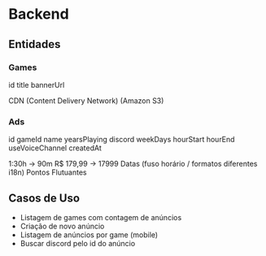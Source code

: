 # Backend

## Entidades

### Games
id
title
bannerUrl

CDN (Content Delivery Network) (Amazon S3)

### Ads
id
gameId
name
yearsPlaying
discord
weekDays
hourStart
hourEnd
useVoiceChannel
createdAt

1:30h -> 90m
R$ 179,99 -> 17999
Datas (fuso horário / formatos diferentes i18n)
Pontos Flutuantes

## Casos de Uso

- Listagem de games com contagem de anúncios
- Criação de novo anúncio
- Listagem de anúncios por game (mobile)
- Buscar discord pelo id do anúncio